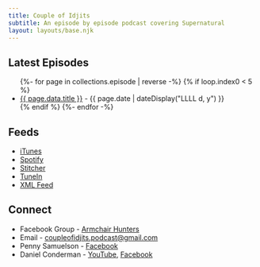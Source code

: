 ```yaml
---
title: Couple of Idjits
subtitle: An episode by episode podcast covering Supernatural
layout: layouts/base.njk
---
```


## Latest Episodes
<ul class="listing">
{%- for page in collections.episode | reverse -%}
  {% if loop.index0 < 5 %}
  <li>
    <a href="{{ page.url }}">{{ page.data.title }}</a> -
    <time datetime="{{ page.date }}">{{ page.date | dateDisplay("LLLL d, y") }}</time>
  </li>
  {% endif %}
{%- endfor -%}
</ul>

## Feeds

- [iTunes](https://podcasts.apple.com/us/podcast/couple-of-idjits/id1527541590)
- [Spotify](https://open.spotify.com/show/6Ul9RlsGJhn9DrPJLejToE)
- [Stitcher](https://www.stitcher.com/podcast/couple-of-idjits)
- [TuneIn](https://tunein.com/podcasts/Media--Entertainment-Podcasts/Couple-of-Idjits-p1357572/)
- [XML Feed](http://cast.rocks/hosting/27557/feeds/CAURZ.jpg?e=0df284f)

## Connect

- Facebook Group - [Armchair Hunters](https://www.facebook.com/groups/437248500580788/)
- Email - [coupleofidjits.podcast@gmail.com](mailto:coupleofidjits.podcast@gmail.com)
- Penny Samuelson - [Facebook](https://www.facebook.com/penny.samuelsonconderman)
- Daniel Conderman - [YouTube](https://www.youtube.com/danconderman), [Facebook](https://www.facebook.com/conderman)

